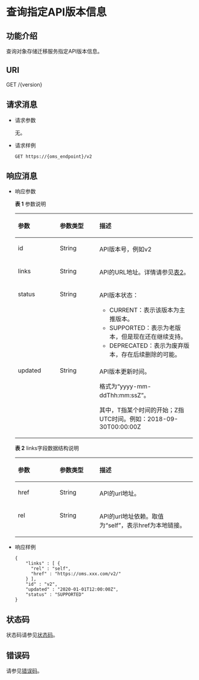 # 查询指定API版本信息<a name="oms_api_0036"></a>

## 功能介绍<a name="zh-cn_topic_0249657614_section623353612136"></a>

查询对象存储迁移服务指定API版本信息。

## URI<a name="zh-cn_topic_0249657614_section192344360133"></a>

GET /\{version\}

## 请求消息<a name="zh-cn_topic_0249657614_section223413611315"></a>

-   请求参数

    无。


-   请求样例

    ```
    GET https://{oms_endpoint}/v2
    ```


## 响应消息<a name="zh-cn_topic_0249657614_section16234136151316"></a>

-   响应参数

    **表 1**  参数说明

    <a name="zh-cn_topic_0249657614_table3234183613139"></a>
    <table><thead align="left"><tr id="zh-cn_topic_0249657614_row723415364137"><th class="cellrowborder" valign="top" width="23.582358235823584%" id="mcps1.2.4.1.1"><p id="zh-cn_topic_0249657614_p0234163691317"><a name="zh-cn_topic_0249657614_p0234163691317"></a><a name="zh-cn_topic_0249657614_p0234163691317"></a>参数</p>
    </th>
    <th class="cellrowborder" valign="top" width="22.222222222222225%" id="mcps1.2.4.1.2"><p id="zh-cn_topic_0249657614_p14234143615130"><a name="zh-cn_topic_0249657614_p14234143615130"></a><a name="zh-cn_topic_0249657614_p14234143615130"></a>参数类型</p>
    </th>
    <th class="cellrowborder" valign="top" width="54.1954195419542%" id="mcps1.2.4.1.3"><p id="zh-cn_topic_0249657614_p1235636131312"><a name="zh-cn_topic_0249657614_p1235636131312"></a><a name="zh-cn_topic_0249657614_p1235636131312"></a>描述</p>
    </th>
    </tr>
    </thead>
    <tbody><tr id="zh-cn_topic_0249657614_row823503620139"><td class="cellrowborder" valign="top" width="23.582358235823584%" headers="mcps1.2.4.1.1 "><p id="zh-cn_topic_0249657614_p1123518366135"><a name="zh-cn_topic_0249657614_p1123518366135"></a><a name="zh-cn_topic_0249657614_p1123518366135"></a>id</p>
    </td>
    <td class="cellrowborder" valign="top" width="22.222222222222225%" headers="mcps1.2.4.1.2 "><p id="zh-cn_topic_0249657614_p10235133618136"><a name="zh-cn_topic_0249657614_p10235133618136"></a><a name="zh-cn_topic_0249657614_p10235133618136"></a>String</p>
    </td>
    <td class="cellrowborder" valign="top" width="54.1954195419542%" headers="mcps1.2.4.1.3 "><p id="zh-cn_topic_0249657614_p10235193613133"><a name="zh-cn_topic_0249657614_p10235193613133"></a><a name="zh-cn_topic_0249657614_p10235193613133"></a>API版本号，例如v2</p>
    </td>
    </tr>
    <tr id="zh-cn_topic_0249657614_row023513613136"><td class="cellrowborder" valign="top" width="23.582358235823584%" headers="mcps1.2.4.1.1 "><p id="zh-cn_topic_0249657614_p6235153691318"><a name="zh-cn_topic_0249657614_p6235153691318"></a><a name="zh-cn_topic_0249657614_p6235153691318"></a>links</p>
    </td>
    <td class="cellrowborder" valign="top" width="22.222222222222225%" headers="mcps1.2.4.1.2 "><p id="zh-cn_topic_0249657614_p7235103612135"><a name="zh-cn_topic_0249657614_p7235103612135"></a><a name="zh-cn_topic_0249657614_p7235103612135"></a>String</p>
    </td>
    <td class="cellrowborder" valign="top" width="54.1954195419542%" headers="mcps1.2.4.1.3 "><p id="zh-cn_topic_0249657614_p1723520364131"><a name="zh-cn_topic_0249657614_p1723520364131"></a><a name="zh-cn_topic_0249657614_p1723520364131"></a>API的URL地址。详情请参见<a href="#zh-cn_topic_0249657614_table27491483234">表2</a>。</p>
    </td>
    </tr>
    <tr id="zh-cn_topic_0249657614_row19235183611316"><td class="cellrowborder" valign="top" width="23.582358235823584%" headers="mcps1.2.4.1.1 "><p id="zh-cn_topic_0249657614_p52358366131"><a name="zh-cn_topic_0249657614_p52358366131"></a><a name="zh-cn_topic_0249657614_p52358366131"></a>status</p>
    </td>
    <td class="cellrowborder" valign="top" width="22.222222222222225%" headers="mcps1.2.4.1.2 "><p id="zh-cn_topic_0249657614_p6235143616133"><a name="zh-cn_topic_0249657614_p6235143616133"></a><a name="zh-cn_topic_0249657614_p6235143616133"></a>String</p>
    </td>
    <td class="cellrowborder" valign="top" width="54.1954195419542%" headers="mcps1.2.4.1.3 "><p id="zh-cn_topic_0249657614_p192251931012"><a name="zh-cn_topic_0249657614_p192251931012"></a><a name="zh-cn_topic_0249657614_p192251931012"></a>API版本状态：</p>
    <a name="zh-cn_topic_0249657614_ul102213194107"></a><a name="zh-cn_topic_0249657614_ul102213194107"></a><ul id="zh-cn_topic_0249657614_ul102213194107"><li>CURRENT：表示该版本为主推版本。</li><li>SUPPORTED：表示为老版本，但是现在还在继续支持。</li><li>DEPRECATED：表示为废弃版本，存在后续删除的可能。</li></ul>
    </td>
    </tr>
    <tr id="zh-cn_topic_0249657614_row9235536101316"><td class="cellrowborder" valign="top" width="23.582358235823584%" headers="mcps1.2.4.1.1 "><p id="zh-cn_topic_0249657614_p6235236191315"><a name="zh-cn_topic_0249657614_p6235236191315"></a><a name="zh-cn_topic_0249657614_p6235236191315"></a>updated</p>
    </td>
    <td class="cellrowborder" valign="top" width="22.222222222222225%" headers="mcps1.2.4.1.2 "><p id="zh-cn_topic_0249657614_p1423512364135"><a name="zh-cn_topic_0249657614_p1423512364135"></a><a name="zh-cn_topic_0249657614_p1423512364135"></a>String</p>
    </td>
    <td class="cellrowborder" valign="top" width="54.1954195419542%" headers="mcps1.2.4.1.3 "><p id="zh-cn_topic_0249657614_p0235836181316"><a name="zh-cn_topic_0249657614_p0235836181316"></a><a name="zh-cn_topic_0249657614_p0235836181316"></a>API版本更新时间。</p>
    <p id="zh-cn_topic_0249657614_p209770152216"><a name="zh-cn_topic_0249657614_p209770152216"></a><a name="zh-cn_topic_0249657614_p209770152216"></a>格式为“yyyy-mm-ddThh:mm:ssZ”。</p>
    <p id="zh-cn_topic_0249657614_p11977415223"><a name="zh-cn_topic_0249657614_p11977415223"></a><a name="zh-cn_topic_0249657614_p11977415223"></a>其中，T指某个时间的开始；Z指UTC时间。例如：2018-09-30T00:00:00Z</p>
    </td>
    </tr>
    </tbody>
    </table>

    **表 2**  links字段数据结构说明

    <a name="zh-cn_topic_0249657614_table27491483234"></a>
    <table><thead align="left"><tr id="zh-cn_topic_0249657614_row12751168172318"><th class="cellrowborder" valign="top" width="23.492349234923495%" id="mcps1.2.4.1.1"><p id="zh-cn_topic_0249657614_p1543481814239"><a name="zh-cn_topic_0249657614_p1543481814239"></a><a name="zh-cn_topic_0249657614_p1543481814239"></a>参数</p>
    </th>
    <th class="cellrowborder" valign="top" width="22.39223922392239%" id="mcps1.2.4.1.2"><p id="zh-cn_topic_0249657614_p0434131816236"><a name="zh-cn_topic_0249657614_p0434131816236"></a><a name="zh-cn_topic_0249657614_p0434131816236"></a>参数类型</p>
    </th>
    <th class="cellrowborder" valign="top" width="54.11541154115411%" id="mcps1.2.4.1.3"><p id="zh-cn_topic_0249657614_p194341818142314"><a name="zh-cn_topic_0249657614_p194341818142314"></a><a name="zh-cn_topic_0249657614_p194341818142314"></a>描述</p>
    </th>
    </tr>
    </thead>
    <tbody><tr id="zh-cn_topic_0249657614_row18752482232"><td class="cellrowborder" valign="top" width="23.492349234923495%" headers="mcps1.2.4.1.1 "><p id="zh-cn_topic_0249657614_p1986912516238"><a name="zh-cn_topic_0249657614_p1986912516238"></a><a name="zh-cn_topic_0249657614_p1986912516238"></a>href</p>
    </td>
    <td class="cellrowborder" valign="top" width="22.39223922392239%" headers="mcps1.2.4.1.2 "><p id="zh-cn_topic_0249657614_p88693258238"><a name="zh-cn_topic_0249657614_p88693258238"></a><a name="zh-cn_topic_0249657614_p88693258238"></a>String</p>
    </td>
    <td class="cellrowborder" valign="top" width="54.11541154115411%" headers="mcps1.2.4.1.3 "><p id="zh-cn_topic_0249657614_p148691225142320"><a name="zh-cn_topic_0249657614_p148691225142320"></a><a name="zh-cn_topic_0249657614_p148691225142320"></a>API的url地址。</p>
    </td>
    </tr>
    <tr id="zh-cn_topic_0249657614_row775268152318"><td class="cellrowborder" valign="top" width="23.492349234923495%" headers="mcps1.2.4.1.1 "><p id="zh-cn_topic_0249657614_p168693256232"><a name="zh-cn_topic_0249657614_p168693256232"></a><a name="zh-cn_topic_0249657614_p168693256232"></a>rel</p>
    </td>
    <td class="cellrowborder" valign="top" width="22.39223922392239%" headers="mcps1.2.4.1.2 "><p id="zh-cn_topic_0249657614_p8869025152313"><a name="zh-cn_topic_0249657614_p8869025152313"></a><a name="zh-cn_topic_0249657614_p8869025152313"></a>String</p>
    </td>
    <td class="cellrowborder" valign="top" width="54.11541154115411%" headers="mcps1.2.4.1.3 "><p id="zh-cn_topic_0249657614_p17869172511236"><a name="zh-cn_topic_0249657614_p17869172511236"></a><a name="zh-cn_topic_0249657614_p17869172511236"></a>API的url地址依赖。取值为“self”，表示href为本地链接。</p>
    </td>
    </tr>
    </tbody>
    </table>


-   响应样例

    ```
    { 
        "links" : [ { 
          "rel" : "self", 
          "href" : "https://oms.xxx.com/v2/" 
        } ], 
        "id" : "v2", 
        "updated" : "2020-01-01T12:00:00Z", 
        "status" : "SUPPORTED" 
    }
    ```


## 状态码<a name="zh-cn_topic_0245074948_section43299552"></a>

状态码请参见[状态码](状态码.md)。

## 错误码<a name="zh-cn_topic_0245074948_section968175316304"></a>

请参见[错误码](错误码.md)。

